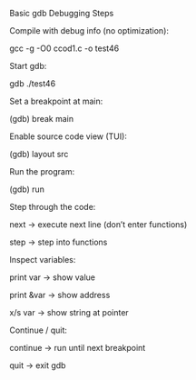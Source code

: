 Basic gdb Debugging Steps

Compile with debug info (no optimization):

gcc -g -O0 ccod1.c -o test46


Start gdb:

gdb ./test46


Set a breakpoint at main:

(gdb) break main


Enable source code view (TUI):

(gdb) layout src


Run the program:

(gdb) run


Step through the code:

next → execute next line (don’t enter functions)

step → step into functions

Inspect variables:

print var → show value

print &var → show address

x/s var → show string at pointer

Continue / quit:

continue → run until next breakpoint

quit → exit gdb

